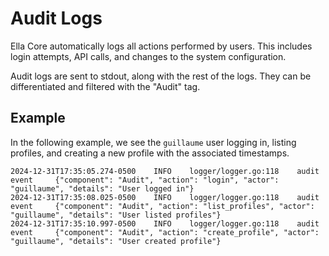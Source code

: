 # Audit Logs

Ella Core automatically logs all actions performed by users. This includes login attempts, API calls, and changes to the system configuration.

Audit logs are sent to stdout, along with the rest of the logs. They can be differentiated and filtered with the "Audit" tag.

## Example

In the following example, we see the `guillaume` user logging in, listing profiles, and creating a new profile with the associated timestamps.

```
2024-12-31T17:35:05.274-0500    INFO    logger/logger.go:118    audit event     {"component": "Audit", "action": "login", "actor": "guillaume", "details": "User logged in"}
2024-12-31T17:35:08.025-0500    INFO    logger/logger.go:118    audit event     {"component": "Audit", "action": "list_profiles", "actor": "guillaume", "details": "User listed profiles"}
2024-12-31T17:35:10.997-0500    INFO    logger/logger.go:118    audit event     {"component": "Audit", "action": "create_profile", "actor": "guillaume", "details": "User created profile"}
```
